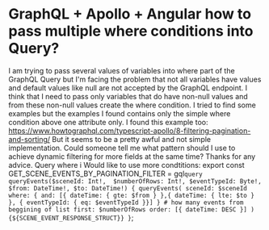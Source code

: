 
# GraphQL + Apollo + Angular how to pass multiple where conditions into Query?

I am trying to pass several values of variables into where part of the GraphQL Query but I'm facing the problem that not all variables have values and default values like null are not accepted by the GraphQL endpoint.
I think that I need to pass only variables that do have non-null values and from these non-null values create the where condition. I tried to find some examples but the examples I found contains only the simple where condition above one attribute only.
I found this example too: https://www.howtographql.com/typescript-apollo/8-filtering-pagination-and-sorting/
But it seems to be a pretty awful and not simple implementation.
Could someone tell me what pattern should I use to achieve dynamic filtering for more fields at the same time?
Thanks for any advice.
Query where i Would like to use more condtitions:
export const GET_SCENE_EVENTS_BY_PAGINATION_FILTER = gql`
    query queryEvents($sceneId: Int!,  $numberOfRows: Int!, $eventTypeId: Byte!, $from: DateTime!, $to: DateTime!) {
        queryEvents(
            sceneId: $sceneId
            where: { and: [{ dateTime: { gte: $from } },{ dateTime: { lte: $to } }, { eventTypeId: { eq: $eventTypeId }}] }
            # how many events from beggining of list
            first: $numberOfRows
            order: [{ dateTime: DESC }]
        )
        {${SCENE_EVENT_RESPONSE_STRUCT}}
    }
`;


        